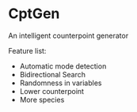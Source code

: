 # CptGen
An intelligent counterpoint generator

Feature list:
- Automatic mode detection
- Bidirectional Search
- Randomness in variables
- Lower counterpoint
- More species
